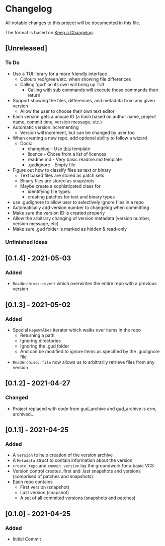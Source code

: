 # Changelog
All notable changes to this project will be documented in this file.

The format is based on [Keep a Changelog](https://keepachangelog.com/en/1.0.0/).

## [Unreleased]
### To Do
- Use a TUI library for a more friendly interface
  - Colours red/green/etc. when showing file differences
  - Calling 'gud' on its own will bring up TUI
    - Calling with sub commands will execute those commands then return
- Support showing the files, differences, and metadata from any given version
    - Allow the user to choose their own text editor
- Each version gets a unique ID (a hash based on author name, project name, commit time, version message, etc.)
- Automatic version incrementing
  - Version will increment, but can be changed by user too
- When creating a new repo, add optional ability to follow a wizard
    - Docs:
      - changelog - Use [this](https://keepachangelog.com/en/1.0.0/) template 
      - licence - Chose from a list of licences
      - readme.md - Very basic readme.md template
      - .gudignore - Empty file  
- Figure out how to classify files as text or binary
    - Text based files are stored as patch sets
    - Binary files are stored as snapshots
    - Maybe create a sophisticated class for 
      - identifying file types
      - creating patches for text and binary types
- use .gudignore to allow user to selectively ignore files in a repo
- Automatically add version number to changelog when committing
- Make sure the version ID is created properly
- Allow the arbitrary changing of version metadata (version number, version message, etc)
- Make sure .gud folder is marked as hidden & read-only

### Unfinished Ideas

## [0.1.4] - 2021-05-03
### Added
- `ReadArchive::revert` which overwrites the entire repo with a previous version

## [0.1.3] - 2021-05-02
### Added
- Special `RepoWalker` iterator which walks over items in the repo
    - Returning a path
    - Ignoring directories
    - Ignoring the .gud folder
    - And can be modified to ignore items as specified by the .gudignore file
- `ReadArchive::file` now allows us to arbitrarily retrieve files from any version

## [0.1.2] - 2021-04-27
### Changed
- Project replaced with code from gud_archive and gud_archive is erm, archived...

## [0.1.1] - 2021-04-25
### Added
- A `Version` to help creation of the version archive
- A `Metadata` struct to contain information about the version
- `create_repo` and `commit_version` lay the groundwork for a basic VCS
- Version control creates .first and .last snapshots and versions (comprised of patches and snapshots)
- Each repo contains
  - First version (snapshot)
  - Last version (snapshot)
  - A set of all commited versions (snapshots and patches)

## [0.1.0] - 2021-04-25
### Added
- Initial Commit